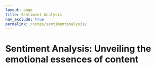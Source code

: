 ```yaml
---
layout: page
title: Sentiment Analysis
nav_exclude: true
permalink: /notes/sentimentanalysis/
---
```


# Sentiment Analysis: Unveiling the emotional essences of content

